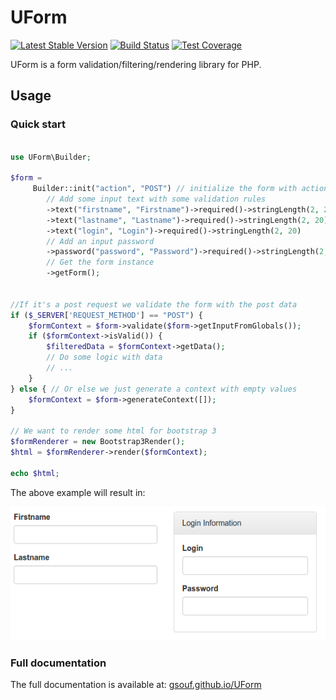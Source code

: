 UForm
=====

[![Latest Stable Version](https://poser.pugx.org/gsouf/uform/version)](https://packagist.org/packages/gsouf/uform)
[![Build Status](https://travis-ci.org/gsouf/UForm.svg)](https://travis-ci.org/gsouf/UForm)
[![Test Coverage](https://codeclimate.com/github/gsouf/UForm/badges/coverage.svg)](https://codeclimate.com/github/SneakyBobito/UForm/coverage)

UForm is a form validation/filtering/rendering library for PHP.


Usage
-----

### Quick start

```php

use UForm\Builder;

$form = 
     Builder::init("action", "POST") // initialize the form with action and method
        // Add some input text with some validation rules
        ->text("firstname", "Firstname")->required()->stringLength(2, 20) 
        ->text("lastname", "Lastname")->required()->stringLength(2, 20)
        ->text("login", "Login")->required()->stringLength(2, 20)
        // Add an input password
        ->password("password", "Password")->required()->stringLength(2, 20)
        // Get the form instance
        ->getForm();


//If it's a post request we validate the form with the post data
if ($_SERVER['REQUEST_METHOD'] == "POST") {
    $formContext = $form->validate($form->getInputFromGlobals());
    if ($formContext->isValid()) {
        $filteredData = $formContext->getData();
        // Do some logic with data
        // ...
    }
} else { // Or else we just generate a context with empty values
    $formContext = $form->generateContext([]);
}

// We want to render some html for bootstrap 3
$formRenderer = new Bootstrap3Render();
$html = $formRenderer->render($formContext);

echo $html;
```

The above example will result in: 

<div style="text-align:center">
<img src ="/doc/screenshot/bootstrap3.png" />
</div>

### Full documentation

The full documentation is available at: [gsouf.github.io/UForm](http://gsouf.github.io/UForm)
